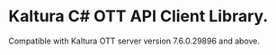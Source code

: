 # Kaltura C# OTT API Client Library.
Compatible with Kaltura OTT server version 7.6.0.29896 and above.
